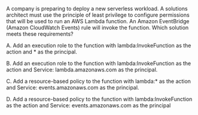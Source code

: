 A company is preparing to deploy a new serverless workload. A solutions architect must use the principle of least privilege to configure permissions that will be used to run an AWS Lambda function. An Amazon EventBridge (Amazon CloudWatch Events) rule will invoke the function. Which solution meets these requirements? 

A. Add an execution role to the function with lambda:InvokeFunction as the action and * as the principal. 

B. Add an execution role to the function with lambda:InvokeFunction as the action and Service: lambda.amazonaws.com as the principal. 

C. Add a resource-based policy to the function with lambda:* as the action and Service: events.amazonaws.com as the principal. 

D. Add a resource-based policy to the function with lambda:InvokeFunction as the action and Service: events.amazonaws.com as the principal